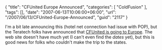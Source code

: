 {
	"title": "CFUnited Europe Announced",
	"categories": [
		"ColdFusion"
	],
	"tags": [],
	"date": "2007-06-13T10:06:00+06:00",
	"url": "/2007/06/13/CFUnited-Europe-Announced",
	"guid": "2117"
}

I'm a bit late announcing this (hotel net connection had issue with POP), but the Teratech folks have announced that <a href="http://europe.cfunited.com/">CFUnited is going to Europe</a>. The web site doesn't have much yet (I can't even find the <i>dates</i> yet), but this is good news for folks who couldn't make the trip to the states.